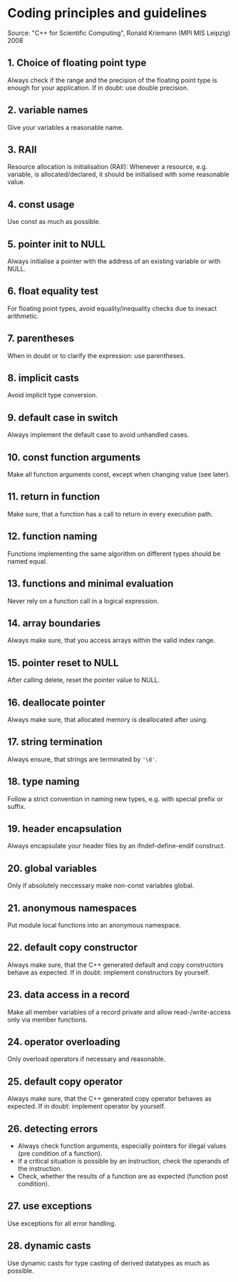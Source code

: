 # Coding principles and guidelines
Source: "C++ for Scientific Computing", Ronald Kriemann (MPI MIS Leipzig) 2008

## 1. Choice of floating point type
Always check if the range and the precision of the
floating point type is enough for your application. If in
doubt: use double precision.

## 2. variable names
Give your variables a reasonable name.

## 3. RAII
Resource allocation is initialisation (RAII):
Whenever a resource, e.g. variable, is allocated/declared,
it should be initialised with some reasonable value.

## 4. const usage
Use const as much as possible.

## 5. pointer init to NULL
Always initialise a pointer with the address of an existing
variable or with NULL.

## 6. float equality test
For floating point types, avoid equality/inequality checks
due to inexact arithmetic.

## 7. parentheses
When in doubt or to clarify the expression: use
parentheses.

## 8. implicit casts
Avoid implicit type conversion.

## 9. default case in switch
Always implement the default case to avoid unhandled
cases.

## 10. const function arguments
Make all function arguments const, except when
changing value (see later).

## 11. return in function
Make sure, that a function has a call to return in every
execution path.

## 12. function naming
Functions implementing the same algorithm on different
types should be named equal.

## 13. functions and minimal evaluation
Never rely on a function call in a logical expression.

## 14. array boundaries
Always make sure, that you access arrays within the valid
index range.

## 15. pointer reset to NULL
After calling delete, reset the pointer value to NULL.

## 16. deallocate pointer
Always make sure, that allocated memory is deallocated
after using.

## 17. string termination
Always ensure, that strings are terminated by `'\0'`.

## 18. type naming
Follow a strict convention in naming new types, e.g. with
special prefix or suffix.

## 19. header encapsulation
Always encapsulate your header files by an
ifndef-define-endif construct.

## 20. global variables
Only if absolutely neccessary make non-const variables
global.

## 21. anonymous namespaces
Put module local functions into an anonymous
namespace.

## 22. default copy constructor
Always make sure, that the C++ generated default and
copy constructors behave as expected. If in doubt:
implement constructors by yourself.

## 23. data access in a record
Make all member variables of a record private and allow
read-/write-access only via member functions.

## 24. operator overloading
Only overload operators if necessary and reasonable.

## 25. default copy operator
Always make sure, that the C++ generated copy operator
behaves as expected. If in doubt: implement operator by
yourself.

## 26. detecting errors
- Always check function arguments, especially pointers
  for illegal values (pre condition of a function).
- If a critical situation is possible by an instruction,
  check the operands of the instruction.
- Check, whether the results of a function are as
  expected (function post condition).

## 27. use exceptions
Use exceptions for all error handling.

## 28. dynamic casts
Use dynamic casts for type casting of derived datatypes
as much as possible.